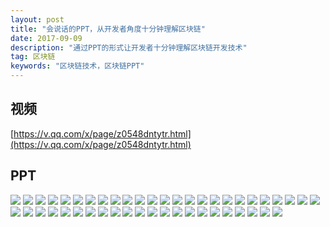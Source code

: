 ```yaml
---
layout: post
title: "会说话的PPT，从开发者角度十分钟理解区块链"
date: 2017-09-09
description: "通过PPT的形式让开发者十分钟理解区块链开发技术"
tag: 区块链
keywords: "区块链技术，区块链PPT"
---
```


## 视频

[https://v.qq.com/x/page/z0548dntytr.html](https://v.qq.com/x/page/z0548dntytr.html)


## PPT

![](http://om1c35wrq.bkt.clouddn.com/blockchain1.001.jpeg)
![](http://om1c35wrq.bkt.clouddn.com/blockchain1.002.jpeg)
![](http://om1c35wrq.bkt.clouddn.com/blockchain1.003.jpeg)
![](http://om1c35wrq.bkt.clouddn.com/blockchain1.004.jpeg)
![](http://om1c35wrq.bkt.clouddn.com/blockchain1.005.jpeg)
![](http://om1c35wrq.bkt.clouddn.com/blockchain1.006.jpeg)
![](http://om1c35wrq.bkt.clouddn.com/blockchain1.007.jpeg)
![](http://om1c35wrq.bkt.clouddn.com/blockchain1.008.jpeg)
![](http://om1c35wrq.bkt.clouddn.com/blockchain1.009.jpeg)
![](http://om1c35wrq.bkt.clouddn.com/blockchain1.010.jpeg)
![](http://om1c35wrq.bkt.clouddn.com/blockchain1.011.jpeg)
![](http://om1c35wrq.bkt.clouddn.com/blockchain1.012.jpeg)
![](http://om1c35wrq.bkt.clouddn.com/blockchain1.013.jpeg)
![](http://om1c35wrq.bkt.clouddn.com/blockchain1.014.jpeg)
![](http://om1c35wrq.bkt.clouddn.com/blockchain1.015.jpeg)
![](http://om1c35wrq.bkt.clouddn.com/blockchain1.016.jpeg)
![](http://om1c35wrq.bkt.clouddn.com/blockchain1.017.jpeg)
![](http://om1c35wrq.bkt.clouddn.com/blockchain1.018.jpeg)
![](http://om1c35wrq.bkt.clouddn.com/blockchain1.019.jpeg)
![](http://om1c35wrq.bkt.clouddn.com/blockchain1.020.jpeg)
![](http://om1c35wrq.bkt.clouddn.com/blockchain1.021.jpeg)
![](http://om1c35wrq.bkt.clouddn.com/blockchain1.022.jpeg)
![](http://om1c35wrq.bkt.clouddn.com/blockchain1.023.jpeg)
![](http://om1c35wrq.bkt.clouddn.com/blockchain1.024.jpeg)
![](http://om1c35wrq.bkt.clouddn.com/blockchain1.025.jpeg)
![](http://om1c35wrq.bkt.clouddn.com/blockchain1.026.jpeg)
![](http://om1c35wrq.bkt.clouddn.com/blockchain1.027.jpeg)
![](http://om1c35wrq.bkt.clouddn.com/blockchain1.028.jpeg)
![](http://om1c35wrq.bkt.clouddn.com/blockchain1.029.jpeg)
![](http://om1c35wrq.bkt.clouddn.com/blockchain1.020.jpeg)
![](http://om1c35wrq.bkt.clouddn.com/blockchain1.031.jpeg)
![](http://om1c35wrq.bkt.clouddn.com/blockchain1.032.jpeg)
![](http://om1c35wrq.bkt.clouddn.com/blockchain1.033.jpeg)
![](http://om1c35wrq.bkt.clouddn.com/blockchain1.034.jpeg)
![](http://om1c35wrq.bkt.clouddn.com/blockchain1.035.jpeg)
![](http://om1c35wrq.bkt.clouddn.com/blockchain1.036.jpeg)
![](http://om1c35wrq.bkt.clouddn.com/blockchain1.037.jpeg)
![](http://om1c35wrq.bkt.clouddn.com/blockchain1.038.jpeg)
![](http://om1c35wrq.bkt.clouddn.com/blockchain1.039.jpeg)
![](http://om1c35wrq.bkt.clouddn.com/blockchain1.040.jpeg)
![](http://om1c35wrq.bkt.clouddn.com/blockchain1.041.jpeg)
![](http://om1c35wrq.bkt.clouddn.com/blockchain1.042.jpeg)
![](http://om1c35wrq.bkt.clouddn.com/blockchain1.043.jpeg)
![](http://om1c35wrq.bkt.clouddn.com/blockchain1.044.jpeg)
![](http://om1c35wrq.bkt.clouddn.com/blockchain1.045.jpeg)
![](http://om1c35wrq.bkt.clouddn.com/blockchain1.046.jpeg)
![](http://om1c35wrq.bkt.clouddn.com/blockchain1.047.jpeg)


